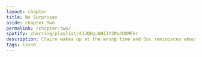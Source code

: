 ```yaml
---
layout: chapter
title: No Surprises
aside: Chapter Two
permalink: /chapter-two/
spotify: zherring/playlist/4JJQUguNH1IY2Po4OKMFHr
description: Claire wakes up at the wrong time and Doc reminisces about the past with friends.
tags: issue
---
```

<img data-src="{{site.baseurl}}/assets/chapter-two/p1.jpg" class="lazyload" />
<img data-src="{{site.baseurl}}/assets/chapter-two/p2.jpg" class="lazyload" />
<img data-src="{{site.baseurl}}/assets/chapter-two/p3.jpg" class="lazyload" />
<img data-src="{{site.baseurl}}/assets/chapter-two/p4.jpg" class="lazyload" />
<img data-src="{{site.baseurl}}/assets/chapter-two/p5.jpg" class="lazyload" />
<img data-src="{{site.baseurl}}/assets/chapter-two/p6.jpg" class="lazyload" />
<img data-src="{{site.baseurl}}/assets/chapter-two/p7.jpg" class="lazyload" />
<img data-src="{{site.baseurl}}/assets/chapter-two/p8.jpg" class="lazyload" />
<img data-src="{{site.baseurl}}/assets/chapter-two/p9.jpg" class="lazyload" />
<img data-src="{{site.baseurl}}/assets/chapter-two/p10.jpg" class="lazyload" />
<img data-src="{{site.baseurl}}/assets/chapter-two/p11.jpg" class="lazyload" />
<img data-src="{{site.baseurl}}/assets/chapter-two/p12.jpg" class="lazyload" />
<img data-src="{{site.baseurl}}/assets/chapter-two/p13.jpg" class="lazyload" />
<img data-src="{{site.baseurl}}/assets/chapter-two/p14.jpg" class="lazyload" />
<img data-src="{{site.baseurl}}/assets/chapter-two/p15.jpg" class="lazyload" />
<img data-src="{{site.baseurl}}/assets/chapter-two/p16.jpg" class="lazyload" />
<img data-src="{{site.baseurl}}/assets/chapter-two/p17.jpg" class="lazyload" />
<img data-src="{{site.baseurl}}/assets/chapter-two/p18.jpg" class="lazyload" />
<img data-src="{{site.baseurl}}/assets/chapter-two/p19.jpg" class="lazyload" />
<img data-src="{{site.baseurl}}/assets/chapter-two/p20.jpg" class="lazyload" />
<img data-src="{{site.baseurl}}/assets/chapter-two/p21.jpg" class="lazyload" />
<img data-src="{{site.baseurl}}/assets/chapter-two/p22.jpg" class="lazyload" />
<img data-src="{{site.baseurl}}/assets/chapter-two/p23.jpg" class="lazyload" />
<img data-src="{{site.baseurl}}/assets/chapter-two/p24.jpg" class="lazyload" />

